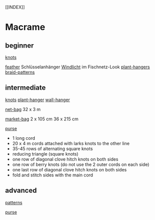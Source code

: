 [[INDEX]]
# Macrame

## beginner
[knots](https://youtu.be/eOczXVaVNtM)

[feather](https://youtu.be/gxmVo4VQcsY) Schlüsselanhänger
[Windlicht](https://youtu.be/pys9yHiDcGc) im Fischnetz-Look
[plant-hangers](https://youtu.be/YJzBZMJFjLY)
[braid-patterns](https://youtu.be/cy8wHPcRWBw)

## intermediate
[knots](https://youtu.be/cEKK-miZfFU)
[plant-hanger](https://youtu.be/Mc-tiAhTgLw)
[wall-hanger](https://youtu.be/c_-0U__mXHU)

[net-bag](https://youtu.be/GVSfb1eFx94)
32 x 3 m

[market-bag](https://youtu.be/E-102TZk48A)
 2 x 105 cm
36 x 215 cm

[purse](https://youtu.be/rQc5lL1zXR8)
- 1 long cord
- 20 x 4 m cords attached with larks knots to the other line
- 35-45 rows of alternating square knots
- reducing triangle (square knots)
- one row of diagonal clove hitch knots on both sides
- one row of berry knots (do not use the 2 outer cords on each side)
- one last row of diagonal clove hitch knots on both sides
- fold and stitch sides with the main cord

## advanced
[patterns](https://youtu.be/c5UxnXw0MSE)

[purse](https://youtu.be/omS4xNbOgT0)


